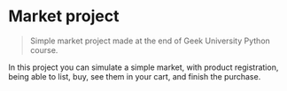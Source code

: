 # Market project
> Simple market project made at the end of Geek University Python course.

In this project you can simulate a simple market, with product registration, being able to list, buy, see them in your cart, and finish the purchase.